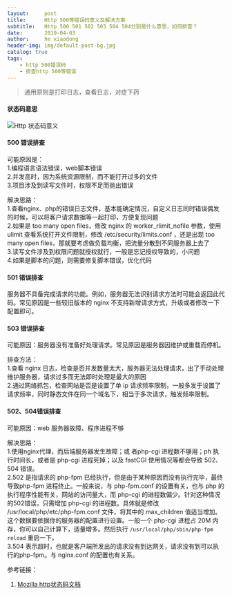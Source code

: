```yaml
---
layout:     post
title:      Http 500等错误码意义及解决方案
subtitle:   Http 500 501 502 503 504 504分别是什么意思，如何排查？
date:       2019-04-03
author:     he xiaodong
header-img: img/default-post-bg.jpg
catalog: true
tags:
    - http 500错误码
    - 排查http 500等错误
---
```


> 通用原则是打印日志，查看日志，对症下药

#### 状态码意思
![Http 状态码意义](https://alpha2016.github.io/img/2019-04-03-http-error-code-meaning.jpg)

#### 500 错误排查
可能原因是：<br />
1.编程语言语法错误，web脚本错误<br />
2.并发高时，因为系统资源限制，而不能打开过多的文件<br />
3.项目涉及到读写文件时，权限不足而抛出错误<br />

解决思路：<br />
1.查看nginx、php的错误日志文件，基本能确定情况，自定义日志同时错误偶发的时候，可以将客户请求数据等一起打印，方便复现问题 <br />
2.如果是 too many open files，修改 nginx 的 worker_rlimit_nofile 参数，使用 ulimit 查看系统打开文件限制，修改 /etc/security/limits.conf ，还是出现 too many open files，那就要考虑做负载均衡，把流量分散到不同服务器上去了<br />
3.读写文件涉及到权限问题就授权就行，一般是忘记授权导致的，小问题<br />
4.如果是脚本的问题，则需要修复脚本错误，优化代码

#### 501 错误排查
服务器不具备完成请求的功能。例如，服务器无法识别请求方法时可能会返回此代码。常见原因是一些较旧版本的 nginx 不支持新增请求方式，升级或者修改一下配置即可。

#### 503 错误排查
可能原因：服务器没有准备好处理请求。常见原因是服务器因维护或重载而停机。

排查方法：<br />
1.查看 nginx 日志，检查是否并发数量太大，服务器无法处理请求，出了手动处理维护服务器，请求过多而无法即时处理是最大的原因<br />
2.通过网络抓包，检查网站是否是设置了单 ip 请求频率限制，一般多发于设置了请求频率，同时静态文件在同一个域名下，相当于多次请求，触发频率限制。

#### 502、504错误排查　
可能原因：web 服务器故障、程序进程不够

解决思路：<br />
1.使用nginx代理，而后端服务器发生故障；或 者php-cgi 进程数不够用；ph 执行时间长，或者是 php-cgi 进程死掉；以及 fastCGI 使用情况等都会导致 502、504 错误。<br />
2.502 是指请求的 php-fpm 已经执行，但是由于某种原因而没有执行完毕，最终导致php-fpm 进程终止。一般来说，与 php-fpm.conf 的设置有关，也与 php 的执行程序性能有关，网站的访问量大，而 php-cgi 的进程数偏少。针对这种情况的502错误，只需增加 php-cgi 的进程数。具体就是修改 /usr/local/php/etc/php-fpm.conf 文件，将其中的 max_children 值适当增加。这个数据要依据你的服务器的配置进行设置。一般一个 php-cgi 进程占 20M 内存，你可以自己计算下，适量增多。然后执行 `/usr/local/php/sbin/php-fpm reload` 重启一下。<br />
3.504 表示超时，也就是客户端所发出的请求没有到达网关，请求没有到可以执行的php-fpm。与 nginx.conf 的配置也有关系。<br />

参考链接：
1. [Mozilla http状态码文档](https://developer.mozilla.org/zh-CN/docs/Web/HTTP/Status "Mozilla http状态码文档")

